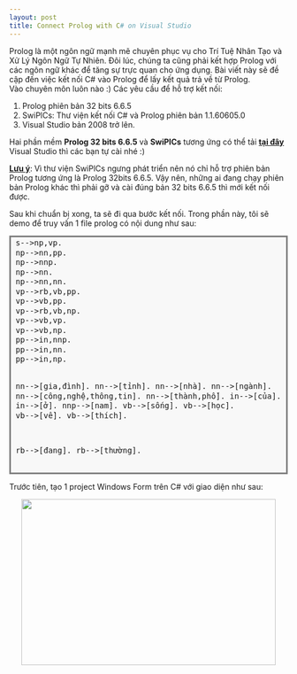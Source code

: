 ```yaml
---
layout: post
title: Connect Prolog with C# on Visual Studio
---
```


Prolog là một ngôn ngữ mạnh mẽ chuyên phục vụ cho Trí Tuệ Nhân Tạo và Xử Lý Ngôn Ngữ Tự Nhiên.
Đôi lúc, chúng ta cũng phải kết hợp Prolog với các ngôn ngữ khác để tăng sự trực quan cho ứng dụng.
Bài viết này sẽ đề cập đến việc kết nối C# vào Prolog để lấy kết quả trả về từ Prolog.  
Vào chuyên môn luôn nào :)
Các yêu cầu để hỗ trợ kết nối:  
1. Prolog phiên bản 32 bits 6.6.5
2. SwiPlCs: Thư viện kết nối C# và Prolog phiên bản 1.1.60605.0
3. Visual Studio bản 2008 trở lên.

Hai phần mềm **Prolog 32 bits 6.6.5** và **SwiPlCs** tương ứng có thể tải [**tại đây**](https://drive.google.com/file/d/0BxW8WySRlblWOUprQmZtbldPek0/view)  
Visual Studio thì các bạn tự cài nhé :)

<u>**Lưu ý**</u>: Vì thư viện SwiPlCs ngưng phát triển nên nó chỉ hỗ trợ phiên bản Prolog tương ứng là Prolog 32bits 6.6.5. Vậy nên, những ai đang chạy phiên bản Prolog khác thì phải gỡ và cài đúng bản 32 bits 6.6.5 thì mới kết nối được.

Sau khi chuẩn bị xong, ta sẽ đi qua bước kết nối.
Trong phần này, tôi sẽ demo để truy vấn 1 file prolog có nội dung như sau:

<div style="background: #f8f8f8; border-width: 0.1em 0.1em 0.1em 0.8em; border: solid gray; overflow: auto; padding: 0.2em 0.6em; width: auto;">
<pre style="line-height: 125%; margin: 0;">s--&gt;np,vp.
np--&gt;nn,pp.
np--&gt;nnp.
np--&gt;nn.
np--&gt;nn,nn.
vp--&gt;rb,vb,pp.
vp--&gt;vb,pp.
vp--&gt;rb,vb,np.
vp--&gt;vb,vp.
vp--&gt;vb,np.
pp--&gt;in,nnp.
pp--&gt;in,nn.
pp--&gt;in,np.

nn--&gt;[gia,đình].
nn--&gt;[tỉnh].
nn--&gt;[nhà].
nn--&gt;[ngành].
nn--&gt;[công,nghệ,thông,tin].
nn--&gt;[thành,phố].
in--&gt;[của].
in--&gt;[ở].
nnp--&gt;[nam].
vb--&gt;[sống].
vb--&gt;[học].
vb--&gt;[về].
vb--&gt;[thích].

rb--&gt;[đang].
rb--&gt;[thường].
</pre>
</div>

Trước tiên, tạo 1 project Windows Form trên C# với giao diện như sau:  
<p align="center">
<img width="460" height="300" src="http://www.fillmurray.com/460/300">
</p>
